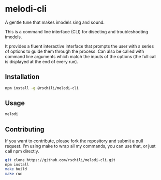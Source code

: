 # melodi-cli

A gentle tune that makes imodels sing and sound.

This is a command line interface (CLI) for disecting and troubleshooting imodels.

It provides a fluent interactive interface that prompts the user with a series of options to guide them through the process.
Can also be called with command line arguments which match the inputs of the options (the full call is displayed at the end of every run).

## Installation

```bash
npm install -g @rschili/melodi-cli
```

## Usage

```bash
melodi
```

## Contributing
If you want to contribute, please fork the repository and submit a pull request.
I'm using make to wrap all my commands, you can use that, or just call npm directly.

```bash
git clone https://github.com/rschili/melodi-cli.git
npm install
make build
make run
```

